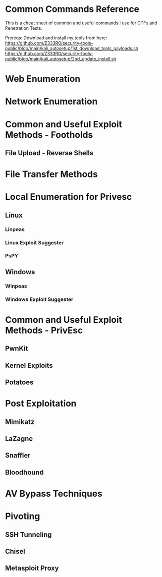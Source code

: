 # Common Commands Reference
This is a cheat sheet of common and useful commands I use for CTFs and Penetration Tests.

Prereqs:
Download and install my tools from here:
https://github.com/Z333RO/security-tools-public/blob/main/kali_autosetup/1st_download_tools_payloads.sh
https://github.com/Z333RO/security-tools-public/blob/main/kali_autosetup/2nd_update_install.sh

# Web Enumeration 


# Network Enumeration 


# Common and Useful Exploit Methods - Footholds
## File Upload - Reverse Shells 


# File Transfer Methods


# Local Enumeration for Privesc
## Linux
### Linpeas

### Linux Exploit Suggester

### PsPY


## Windows
### Winpeas

### Windows Exploit Suggester

# Common and Useful Exploit Methods - PrivEsc
## PwnKit

## Kernel Exploits

## Potatoes


# Post Exploitation 
## Mimikatz

## LaZagne

## Snaffler

## Bloodhound

# AV Bypass Techniques

# Pivoting

## SSH Tunneling 

## Chisel

## Metasploit Proxy
